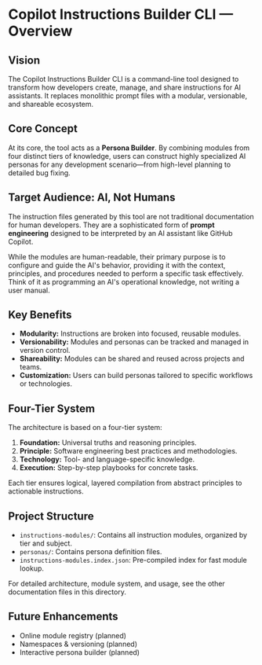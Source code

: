 # Copilot Instructions Builder CLI — Overview

## Vision

The Copilot Instructions Builder CLI is a command-line tool designed to transform how developers create, manage, and share instructions for AI assistants. It replaces monolithic prompt files with a modular, versionable, and shareable ecosystem.

## Core Concept

At its core, the tool acts as a **Persona Builder**. By combining modules from four distinct tiers of knowledge, users can construct highly specialized AI personas for any development scenario—from high-level planning to detailed bug fixing.

## Target Audience: AI, Not Humans

The instruction files generated by this tool are not traditional documentation for human developers. They are a sophisticated form of **prompt engineering** designed to be interpreted by an AI assistant like GitHub Copilot.

While the modules are human-readable, their primary purpose is to configure and guide the AI's behavior, providing it with the context, principles, and procedures needed to perform a specific task effectively. Think of it as programming an AI's operational knowledge, not writing a user manual.

## Key Benefits

- **Modularity:** Instructions are broken into focused, reusable modules.
- **Versionability:** Modules and personas can be tracked and managed in version control.
- **Shareability:** Modules can be shared and reused across projects and teams.
- **Customization:** Users can build personas tailored to specific workflows or technologies.

## Four-Tier System

The architecture is based on a four-tier system:

1. **Foundation:** Universal truths and reasoning principles.
2. **Principle:** Software engineering best practices and methodologies.
3. **Technology:** Tool- and language-specific knowledge.
4. **Execution:** Step-by-step playbooks for concrete tasks.

Each tier ensures logical, layered compilation from abstract principles to actionable instructions.

## Project Structure

- `instructions-modules/`: Contains all instruction modules, organized by tier and subject.
- `personas/`: Contains persona definition files.
- `instructions-modules.index.json`: Pre-compiled index for fast module lookup.

For detailed architecture, module system, and usage, see the other documentation files in this directory.

## Future Enhancements

- Online module registry (planned)
- Namespaces & versioning (planned)
- Interactive persona builder (planned)
